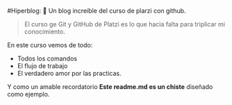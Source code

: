 #Hiperblog:  💜
Un blog increíble del curso de plarzi con github.
>El curso ge Git y GitHub de Platzi es lo que hacia falta para triplicar mi conocimiento.

En este curso vemos de todo:
* Todos los comandos
* El flujo de trabajo
* El verdadero amor por las practicas.

Y como un amable recordatorio **Este readme.md es un chiste** diseñado como ejemplo.
